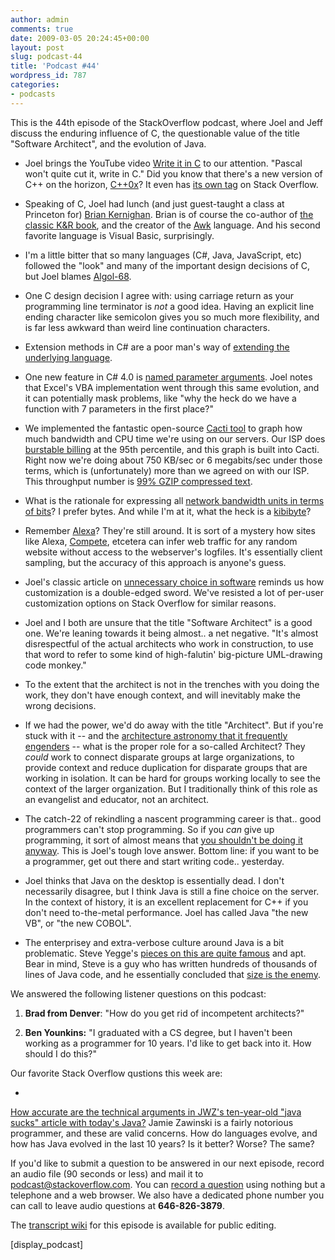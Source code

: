 ```yaml
---
author: admin
comments: true
date: 2009-03-05 20:24:45+00:00
layout: post
slug: podcast-44
title: 'Podcast #44'
wordpress_id: 787
categories:
- podcasts
---
```



This is the 44th episode of the StackOverflow podcast, where Joel and Jeff discuss the enduring influence of C, the questionable value of the title "Software Architect", and the evolution of Java.






  * Joel brings the YouTube video [Write it in C](http://www.youtube.com/watch?v=XHosLhPEN3k) to our attention. "Pascal won't quite cut it, write in C." Did you know that there's a new version of C++ on the horizon, [C++0x](http://en.wikipedia.org/wiki/C%2B%2B0x)? It even has [its own tag](http://stackoverflow.com/questions/tagged/c%2b%2b0x) on Stack Overflow.


  * Speaking of C, Joel had lunch (and just guest-taught a class at Princeton for) [Brian Kernighan](http://en.wikipedia.org/wiki/Brian_Kernighan). Brian is of course the co-author of [the classic K&R book](http://www.amazon.com/dp/0131103628/?tag=codinghorror-20), and the creator of the [Awk](http://en.wikipedia.org/wiki/AWK_(programming_language)) language. And his second favorite language is Visual Basic, surprisingly.  



  * I'm a little bitter that so many languages (C#, Java, JavaScript, etc) followed the "look" and many of the important design decisions of C, but Joel blames [Algol-68](http://en.wikipedia.org/wiki/ALGOL_68).


  * One C design decision I agree with: using carriage return as your programming line terminator is _not_ a good idea. Having an explicit line ending character like semicolon gives you so much more flexibility, and is far less awkward than weird line continuation characters.


  * Extension methods in C# are a poor man's way of [extending the underlying language](http://www.codinghorror.com/blog/archives/001151.html).


  * One new feature in C# 4.0 is [named parameter arguments](http://geekswithblogs.net/michelotti/archive/2009/01/22/c-4.0-named-parameters-for-better-code-quality.aspx). Joel notes that Excel's VBA implementation went through this same evolution, and it can potentially mask problems, like "why the heck do we have a function with 7 parameters in the first place?"


  * We implemented the fantastic open-source [Cacti tool](http://www.cacti.net/) to graph how much bandwidth and CPU time we're using on our servers. Our ISP does [burstable billing](http://en.wikipedia.org/wiki/Burstable_billing) at the 95th percentile, and this graph is built into Cacti. Right now we're doing about 750 KB/sec or 6 megabits/sec under those terms, which is (unfortunately) more than we agreed on with our ISP. This throughput number is [99% GZIP compressed text](http://blog.stackoverflow.com/2009/02/happy-100000th-question/).  



  * What is the rationale for expressing all [network bandwidth units in terms of bits](http://www.codinghorror.com/blog/archives/000783.html)? I prefer bytes. And while I'm at it, what the heck is a [kibibyte](http://www.codinghorror.com/blog/archives/000950.html)?


  * Remember [Alexa](http://en.wikipedia.org/wiki/Alexa_Internet)? They're still around. It is sort of a mystery how sites like Alexa, [Compete](http://www.compete.com/), etcetera can infer web traffic for any random website without access to the webserver's logfiles. It's essentially client sampling, but the accuracy of this approach is anyone's guess.


  * Joel's classic article on [unnecessary choice in software](http://www.joelonsoftware.com/uibook/chapters/fog0000000059.html) reminds us how customization is a double-edged sword. We've resisted a lot of per-user customization options on Stack Overflow for similar reasons.


  * Joel and I both are unsure that the title "Software Architect" is a good one. We're leaning towards it being almost.. a net negative. "It's almost disrespectful of the actual architects who work in construction, to use that word to refer to some kind of high-falutin' big-picture UML-drawing code monkey."


  * To the extent that the architect is not in the trenches with you doing
the work, they don't have enough context, and will inevitably make the wrong
decisions.


  * If we had the power, we'd do away with the title "Architect". But if you're stuck with it -- and the [architecture astronomy that it frequently engenders](http://www.joelonsoftware.com/articles/fog0000000018.html) -- what is the proper role for a so-called Architect? They _could_ work to connect disparate groups at large organizations, to provide context and reduce duplication for disparate groups that are working in isolation. It can be hard for groups working locally to see the context of the larger organization. But I traditionally think of this role as an evangelist and educator, not an architect.


  * The catch-22 of rekindling a nascent programming career is that.. good programmers can't stop programming. So if you _can_ give up programming, it sort of almost means that [you shouldn't be doing it anyway](http://www.codinghorror.com/blog/archives/001202.html). This is Joel's tough love answer. Bottom line: if you want to be a programmer, get out there and start writing code.. yesterday.


  * Joel thinks that Java on the desktop is essentially dead. I don't necessarily disagree, but I think Java is still a fine choice on the server. In the context of history, it is an excellent replacement for C++ if you don't need to-the-metal performance. Joel has called Java "the new VB", or "the new COBOL".


  * The enterprisey and extra-verbose culture around Java is a bit problematic. Steve Yegge's [pieces on this are quite famous](http://steve-yegge.blogspot.com/2006/03/execution-in-kingdom-of-nouns.html) and apt. Bear in mind, Steve is a guy who has written hundreds of thousands of lines of Java code, and he essentially concluded that [size is the enemy](http://www.codinghorror.com/blog/archives/001025.html).  







We answered the following listener questions on this podcast:






  1. **Brad from Denver**: "How do you get rid of incompetent architects?"


  2. **Ben Younkins:** "I graduated with a CS degree, but I haven't been working as a programmer for 10 years. I'd like to get back into it. How should I do this?"  





Our favorite Stack Overflow qustions this week are:






  * [](http://stackoverflow.com/questions/513170/choosing-a-technology-stack-for-a-small-budget-conscious-business)


[How accurate are the technical arguments in JWZ's ten-year-old "java sucks" article with today's Java?](http://stackoverflow.com/questions/577943/how-accurate-are-the-technical-arguments-in-jwzs-ten-year-old-java-sucks-article) Jamie Zawinski is a fairly notorious programmer, and these are valid concerns. How do languages evolve, and how has Java evolved in the last 10 years? Is it better? Worse? The same?







If you'd like to submit a question to be answered in our next episode, record an audio file (90 seconds or less) and mail it to [podcast@stackoverflow.com](mailto:podcast@stackoverflow.com). You can [record a question](http://blog.stackoverflow.com/index.php/2008/05/recording-podcast-questions-using-your-telephone/) using nothing but a telephone and a web browser. We also have a dedicated phone number you can call to leave audio questions at **646-826-3879**.






The [transcript wiki](https://stackoverflow.fogbugz.com/default.asp?W29034) for this episode is available for public editing.





[display_podcast]
